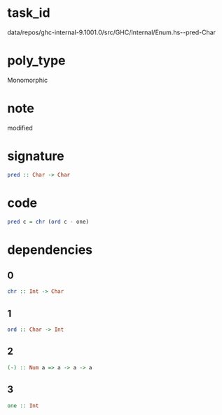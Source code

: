 
# task_id
data/repos/ghc-internal-9.1001.0/src/GHC/Internal/Enum.hs--pred-Char

# poly_type
Monomorphic

# note
modified

# signature
```haskell
pred :: Char -> Char
```  

# code
```haskell
pred c = chr (ord c - one)
```

# dependencies
## 0
```haskell
chr :: Int -> Char
```
## 1
```haskell
ord :: Char -> Int
```
## 2
```haskell
(-) :: Num a => a -> a -> a
```
## 3
```haskell
one :: Int
```
